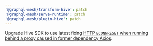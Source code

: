 ```yaml
---
'@graphql-mesh/transform-hive': patch
'@graphql-mesh/serve-runtime': patch
'@graphql-mesh/plugin-hive': patch
---
```


Upgrade Hive SDK to use latest fixing [HTTP `ECONNRESET` when running behind a proxy caused in former dependency Axios](https://github.com/axios/axios/issues/5267).
